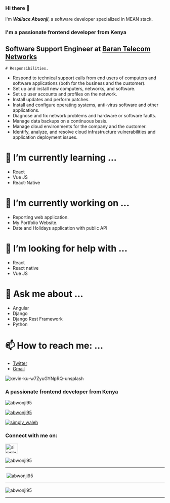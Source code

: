 ### Hi there 👋
I'm ***Wallace Abuonji***, a software developer specialized in MEAN stack.
<h3 align="left">I'm a  passionate frontend developer from Kenya</h3>


## Software Support Engineer at  [Baran Telecom Networks](https://btn-solutions.co.ke)

    # Responsibilities.

* Respond to technical support calls from end users of computers and
  software applications (both for the business and the customer).
*  Set up and install new computers, networks, and software.
* Set up user accounts and profiles on the network.
* Install updates and perform patches.
* Install and configure operating systems, anti-virus software and other
  applications.
* Diagnose and fix network problems and hardware or software faults.
* Manage data backups on a continuous basis.
* Manage cloud environments for the company and the customer.
* Identify, analyze, and resolve cloud infrastructure vulnerabilities and
application deployment issues.



#  🌱 I’m currently learning ...

* React   
* Vue JS
* React-Native

# 🔭 I’m currently working on ...

* Reporting web application.
* My  Portfolio Website.
* Date and Holidays application with public API



# 🤔 I’m looking for help with ...

* React
* React native
* Vue JS

# 💬 Ask me about ...
* Angular
* Django 
* Django Rest Framework
* Python


# 📫 How to reach me: ...
* [Twitter](https://twitter.com/simply_waleh)
* [Gmail](abwonji95@gmail.com)


![kevin-ku-w7ZyuGYNpRQ-unsplash](https://user-images.githubusercontent.com/42781662/176272543-326cec75-4b73-4937-a0d9-bc133dfa59bc.jpg)



<!--
**abwonji95/abwonji95** is a ✨ _special_ ✨ repository because its `README.md` (this file) appears on your GitHub profile.

Here are some ideas to get you started:



- 👯 I’m looking to collaborate on ...



- 😄 Pronouns: ...
He
- ⚡ Fun fact: ...
-->
<h3 align="left">A passionate frontend developer from Kenya</h3>

<p align="left"> <img src="https://komarev.com/ghpvc/?username=abwonji95&label=Profile%20views&color=0e75b6&style=flat" alt="abwonji95" /> </p>

<p align="left"> <a href="https://github.com/ryo-ma/github-profile-trophy"><img src="https://github-profile-trophy.vercel.app/?username=abwonji95" alt="abwonji95" /></a> </p>

<p align="left"> <a href="https://twitter.com/simply_waleh" target="blank"><img src="https://img.shields.io/twitter/follow/simply_waleh?logo=twitter&style=for-the-badge" alt="simply_waleh" /></a> </p>

<h3 align="left">Connect with me on:</h3>
<p align="left">
  
  
  
<a href="https://twitter.com/simply_waleh" target="blank"><img align="center" src="https://raw.githubusercontent.com/rahuldkjain/github-profile-readme-generator/master/src/images/icons/Social/twitter.svg" alt="simply_waleh" height="30" width="40" /></a>
</p>





<p><img align="center" src="https://github-readme-stats.vercel.app/api/top-langs?username=abwonji95&show_icons=true&locale=en&layout=compact" alt="abwonji95" /></p>

---

<p>&nbsp;<img align="center" src="https://github-readme-stats.vercel.app/api?username=abwonji95&show_icons=true&locale=en" alt="abwonji95" /></p>

---


<p><img align="center" src="https://github-readme-streak-stats.herokuapp.com/?user=abwonji95&" alt="abwonji95" /></p>


---

